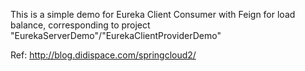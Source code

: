 This is a simple demo for Eureka Client Consumer with Feign for load balance, corresponding to project "EurekaServerDemo"/"EurekaClientProviderDemo"

Ref: http://blog.didispace.com/springcloud2/